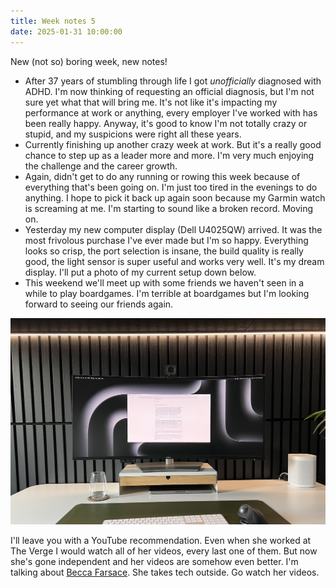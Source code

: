 ```yaml
---
title: Week notes 5
date: 2025-01-31 10:00:00
---
```


New (not so) boring week, new notes!

- After 37 years of stumbling through life I got _unofficially_ diagnosed with ADHD. I'm now thinking of requesting an official diagnosis, but I'm not sure yet what that will bring me. It's not like it's impacting my performance at work or anything, every employer I've worked with has been really happy. Anyway, it's good to know I'm not totally crazy or stupid, and my suspicions were right all these years.
- Currently finishing up another crazy week at work. But it's a really good chance to step up as a leader more and more. I'm very much enjoying the challenge and the career growth.
- Again, didn't get to do any running or rowing this week because of everything that's been going on. I'm just too tired in the evenings to do anything. I hope to pick it back up again soon because my Garmin watch is screaming at me. I'm starting to sound like a broken record. Moving on.
- Yesterday my new computer display (Dell U4025QW) arrived. It was the most frivolous purchase I've ever made but I'm so happy. Everything looks so crisp, the port selection is insane, the build quality is really good, the light sensor is super useful and works very well. It's my dream display. I'll put a photo of my current setup down below.
- This weekend we'll meet up with some friends we haven't seen in a while to play boardgames. I'm terrible at boardgames but I'm looking forward to seeing our friends again.

![My WFH setup in 2025](/img/week-notes-5-1.jpg)

I'll leave you with a YouTube recommendation. Even when she worked at The Verge I would watch all of her videos, every last one of them. But now she's gone independent and her videos are somehow even better. I'm talking about [Becca Farsace](https://www.youtube.com/@BeccaFarsace/videos). She takes tech outside. Go watch her videos.
